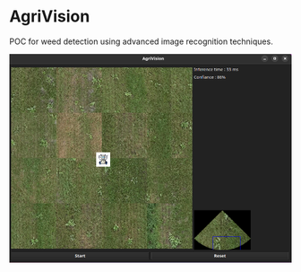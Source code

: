 # AgriVision

POC for weed detection using advanced image recognition techniques.

![preview](assets/preview.png)